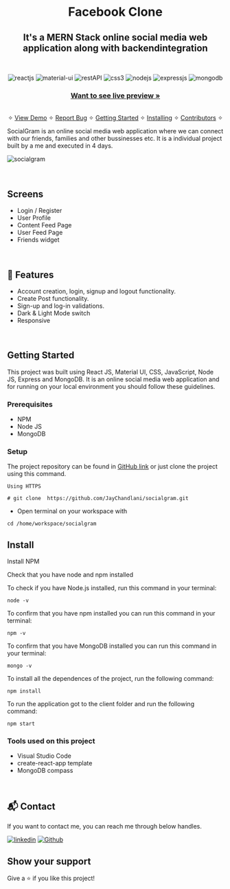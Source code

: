 <h1 align="center">Facebook Clone</h1> 

<h2 align="center">It's a MERN Stack online social media web application along with backendintegration</h2>

<br />
<p align="center">
    <img src="https://img.shields.io/badge/React-20232A?style=for-the-badge&logo=react&logoColor=61DAFB" alt="reactjs" />
    <img src="https://img.shields.io/badge/material%20UI-3bc7bd?style=for-the-badge&logo=materialui&logoColor=white" alt="material-ui"/>
    <img src="https://img.shields.io/badge/Rest_API-02303A?style=for-the-badge&logo=react-router&logoColor=white" alt="restAPI"/>
    <img src="https://img.shields.io/badge/CSS3-1572B6?style=for-the-badge&logo=css3&logoColor=white" alt="css3"/>   
    <img src="https://img.shields.io/badge/Node.js-339933?style=for-the-badge&logo=nodedotjs&logoColor=white" alt="nodejs" />
    <img src="https://img.shields.io/badge/Express.js-000000?style=for-the-badge&logo=express&logoColor=white" alt="expressjs"/>
    <img src="https://img.shields.io/badge/MongoDB-4EA94B?style=for-the-badge&logo=mongodb&logoColor=white" alt="mongodb"/>
</p>

<h3 align="center"><a href="https://socialgram-client.vercel.app/"><strong>Want to see live preview »</strong></a></h3>

<p align="center"> 
    <br />&#10023;
    <a href="#Demo">View Demo</a>   &#10023;  
    <a href="https://github.com/JayChandlani/socialgram/issues">Report Bug</a>    &#10023;
    <a href="#Getting-Started">Getting Started</a> &#10023; <a href="#Install">Installing</a> &#10023;    
    <a href="#Contributors">Contributors</a> &#10023;
  </p>
  
   SocialGram is an online social media web application where we can connect with our friends, families and other bussinesses etc. It is a individual project built by a me and executed in 4 days.
  
 
  
  ![socialgram](https://user-images.githubusercontent.com/107925230/216083290-d9811045-9490-4be4-8051-38a2b1fcefbc.png)
  
  <br />
  
  ## Screens 
   - Login / Register
   - User Profile
   - Content Feed Page
   - User Feed Page
   - Friends widget

<br />


## 🚀 Features
- Account creation, login, signup and logout functionality.
- Create Post functionality.
- Sign-up and log-in validations.
- Dark & Light Mode switch
- Responsive
<br />



## Getting Started

This project was built using React JS, Material UI, CSS, JavaScript, Node JS, Express and MongoDB. It is an online social media web application and for running on your local environment you should follow these guidelines.


### Prerequisites

- NPM 
- Node JS
- MongoDB

### Setup


The project repository can be found in [GitHub link](https://github.com/JayChandlani/socialgram) or just clone the project using this command. 


```
Using HTTPS

# git clone  https://github.com/JayChandlani/socialgram.git
```

+ Open terminal on your workspace with

```
cd /home/workspace/socialgram
```


## Install

Install NPM

Check that you have node and npm installed

To check if you have Node.js installed, run this command in your terminal:


```
node -v
```

To confirm that you have npm installed you can run this command in your terminal:


```
npm -v
```

To confirm that you have MongoDB installed you can run this command in your terminal:


```
mongo -v
```


To install all the dependences of the project, run the following command:


```
npm install
```


To run the application got to the client folder and run the following command:

```
npm start
```


### Tools used on this project

- Visual Studio Code
- create-react-app template
- MongoDB compass

<br/>


<h2>📬 Contact</h2>

If you want to contact me, you can reach me through below handles.

[![linkedin](https://img.shields.io/badge/Jay_Chandlani-0077B5?style=for-the-badge&logo=linkedin&logoColor=white)](https://www.linkedin.com/in/jay-chandlani-5786781a5/)
[![Github](https://img.shields.io/badge/Jay_Chandlani-20232A?style=for-the-badge&logo=Github&logoColor=white)](https://github.com/JayChandlani/)


## Show your support

Give a ⭐️ if you like this project!
